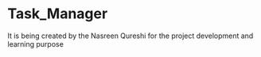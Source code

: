 # Task_Manager
It is being created by the Nasreen Qureshi for the project development and learning purpose
